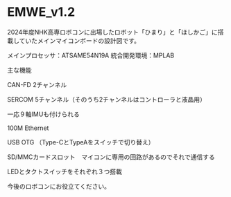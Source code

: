 # EMWE_v1.2

2024年度NHK高専ロボコンに出場したロボット「ひまり」と「ほしかご」に搭載していたメインマイコンボードの設計図です。

メインプロセッサ：ATSAME54N19A
統合開発環境：MPLAB



主な機能

CAN-FD 2チャンネル

SERCOM 5チャンネル（そのうち2チャンネルはコントローラと液晶用）

一応９軸IMUも付けられる

100M Ethernet

USB OTG （Type-CとTypeAをスイッチで切り替え）

SD/MMCカードスロット　マイコンに専用の回路があるのでそれで通信する

LEDとタクトスイッチをそれぞれ３つ搭載



今後のロボコンにお役立てください。
